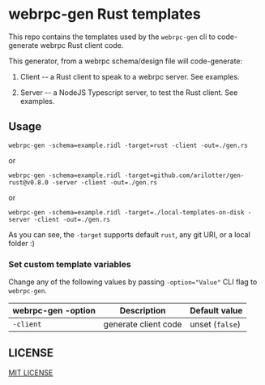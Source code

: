 # webrpc-gen Rust templates

This repo contains the templates used by the `webrpc-gen` cli to code-generate
webrpc Rust client code.

This generator, from a webrpc schema/design file will code-generate:

1. Client -- a Rust client to speak to a webrpc server. See examples.

2. Server -- a NodeJS Typescript server, to test the Rust client. See examples.

## Usage

```
webrpc-gen -schema=example.ridl -target=rust -client -out=./gen.rs
```

or

```
webrpc-gen -schema=example.ridl -target=github.com/arilotter/gen-rust@v0.8.0 -server -client -out=./gen.rs
```

or

```
webrpc-gen -schema=example.ridl -target=./local-templates-on-disk -server -client -out=./gen.rs
```

As you can see, the `-target` supports default `rust`, any git URI, or a local folder :)

### Set custom template variables

Change any of the following values by passing `-option="Value"` CLI flag to `webrpc-gen`.

| webrpc-gen -option | Description          | Default value   |
| ------------------ | -------------------- | --------------- |
| `-client`          | generate client code | unset (`false`) |

## LICENSE

[MIT LICENSE](./LICENSE)
